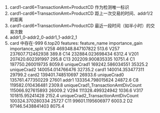 1. card1-card6+TransactionAmt+ProductCD 作为检测唯一标识
2. card1-card6+TransactionAmt+ProductCD 距上一次交易的时间、addr1/2的距离
3. card1-card6+TransactionAmt+ProductCD 最近一段时间（如半小时）的交易次数
4. addr1_0-addr2_0-addr1_1-addr2_1
5. card 中存在-999
6.top20 features:
feature_name	importance_gain	importance_split
V258	469348.847107822	513.6
V257	237607.712462938	389.8
C14	232884.023698434	6312.4
V201	207420.602391997	295.8
C13	202209.900835335	10751.4
C1	197750.260019735	8059.6
uniqueCrad1	169242.586034551	35325.2
uniqueCrad2	140054.014766476	32735.2
card1	140014.353477311	29799.2
card2	139401.748510697	26933.6
uniqueCrad0	135761.477350229	27601
addr1	133354.798015624	24872.6
C8	119582.010436481	2309.8
uniqueCrad1_TransactionAmtDivCount	115066.927615893	26009.2
V294	111328.499324942	1036.6
V317	101815.95241428	2152.4
uniqueCrad2_TransactionAmtDivCount	100324.370280334	25727
C11	99601.1195606977	6003.2
D2	97146.5438841403	8075.4
